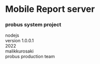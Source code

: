 # Mobile Report server

### probus system project

nodejs  
version 1.0.0.1  
2022  
malikkurosaki  
probus production team  



